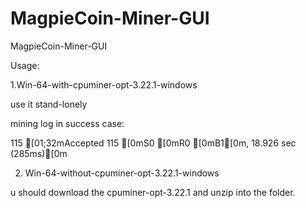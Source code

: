 # MagpieCoin-Miner-GUI
MagpieCoin-Miner-GUI

Usage:

1.Win-64-with-cpuminer-opt-3.22.1-windows

use it stand-lonely

mining log in success case:

115 [01;32mAccepted 115 [0mS0 [0mR0 [0mB1[0m, 18.926 sec (285ms)[0m

2. Win-64-without-cpuminer-opt-3.22.1-windows

u should download the cpuminer-opt-3.22.1 and unzip into the folder.
